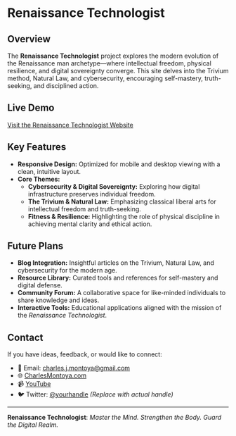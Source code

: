 # Renaissance Technologist

## Overview

The **Renaissance Technologist** project explores the modern evolution of the Renaissance man archetype—where intellectual freedom, physical resilience, and digital sovereignty converge. This site delves into the Trivium method, Natural Law, and cybersecurity, encouraging self-mastery, truth-seeking, and disciplined action.

## Live Demo

[Visit the Renaissance Technologist Website](https://renaissancetechnologist.com)

## Key Features

- **Responsive Design:** Optimized for mobile and desktop viewing with a clean, intuitive layout.
- **Core Themes:**
  - **Cybersecurity & Digital Sovereignty:** Exploring how digital infrastructure preserves individual freedom.
  - **The Trivium & Natural Law:** Emphasizing classical liberal arts for intellectual freedom and truth-seeking.
  - **Fitness & Resilience:** Highlighting the role of physical discipline in achieving mental clarity and ethical action.

## Future Plans

- **Blog Integration:** Insightful articles on the Trivium, Natural Law, and cybersecurity for the modern age.
- **Resource Library:** Curated tools and references for self-mastery and digital defense.
- **Community Forum:** A collaborative space for like-minded individuals to share knowledge and ideas.
- **Interactive Tools:** Educational applications aligned with the mission of the _Renaissance Technologist_.

## Contact

If you have ideas, feedback, or would like to connect:

- 📧 Email: charles.j.montoya@gmail.com
- 🌐 [CharlesMontoya.com](https://charlesmontoya.com)
- 📹 [YouTube](https://yourwebsite.com@TheRenaissanceTechnologist)
- 🐦 Twitter: [@yourhandle](https://twitter.com/_CharlesMontoya) _(Replace with actual handle)_

---

**Renaissance Technologist**: _Master the Mind. Strengthen the Body. Guard the Digital Realm._
